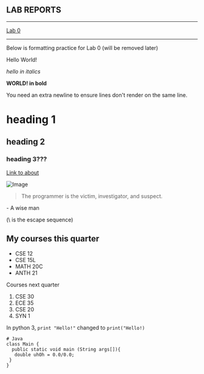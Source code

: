 LAB REPORTS
---
---
[Lab 0](lab-report-1-week-0.html)

---

Below is formatting practice for Lab 0 (will be removed later)

Hello World!

*hello in italics*

**WORLD! in bold**

You need an extra newline to ensure lines don't render on the same line.

# heading 1
## heading 2
### heading 3???

[Link to about](https://aaryatopiwala.github.io/cse15l-lab-reports/about.html)

![Image](https://cse.ucsd.edu/sites/cse.ucsd.edu/files/faculty/miranda17-115x150.png)

> The programmer is the victim, investigator, and suspect.

\- A wise man

(\ is the escape sequence)

My courses this quarter
---
 - CSE 12
 - CSE 15L
 - MATH 20C
 - ANTH 21

Courses next quarter
1. CSE 30
2. ECE 35
3. CSE 20
4. SYN 1

In python 3, `print "Hello!"` changed to `print("Hello!)`

```
# Java
class Main {
  public static void main (String args[]){
   double uhOh = 0.0/0.0;
 }
}
```

